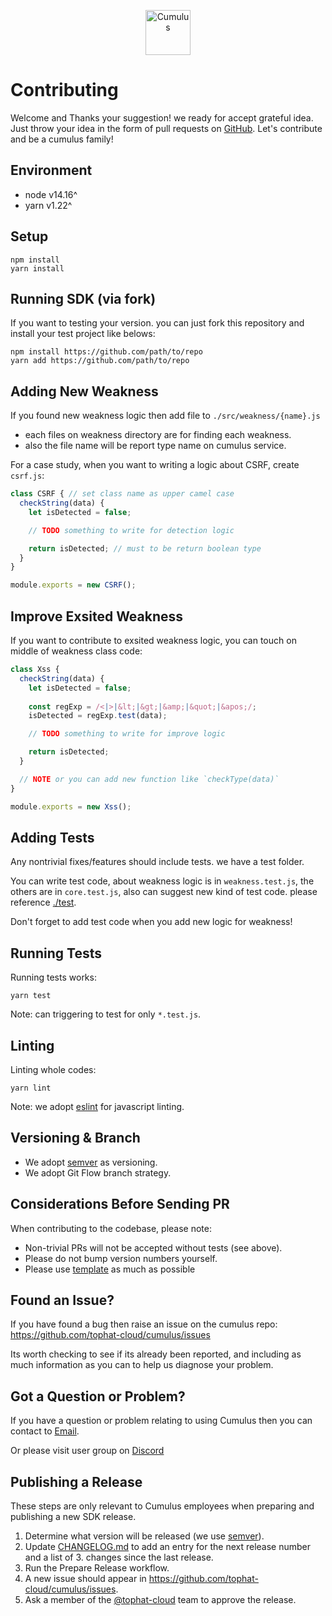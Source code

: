 <p align="center">
  <p align="center">
    <a href="https://cumulus.tophat.cloud" target="_blank">
      <img src="https://jinui.s3.ap-northeast-2.amazonaws.com/tophat/logo.png" alt="Cumulus" height="72">
    </a>
  </p>
</p>

# Contributing

Welcome and Thanks your suggestion! we ready for accept grateful idea.
Just throw your idea in the form of pull requests on [GitHub](https://github.com/tophat-cloud/tophat-cumulus-sdk).
Let's contribute and be a cumulus family!


## Environment

- node v14.16^
- yarn v1.22^


## Setup
```
npm install
yarn install
```


## Running SDK (via fork)

If you want to testing your version. you can just fork this repository and install your test project like belows:

```
npm install https://github.com/path/to/repo
yarn add https://github.com/path/to/repo
```

## Adding New Weakness
If you found new weakness logic then add file to `./src/weakness/{name}.js`

- each files on weakness directory are for finding each weakness.
- also the file name will be report type name on cumulus service.

For a case study, when you want to writing a logic about CSRF, create `csrf.js`:
```javascript
class CSRF { // set class name as upper camel case
  checkString(data) {
    let isDetected = false;

    // TODO something to write for detection logic

    return isDetected; // must to be return boolean type
  }
}

module.exports = new CSRF();
```

## Improve Exsited Weakness
If you want to contribute to exsited weakness logic, you can touch on middle of weakness class code:
```javascript
class Xss {
  checkString(data) {
    let isDetected = false;
    
    const regExp = /<|>|&lt;|&gt;|&amp;|&quot;|&apos;/;
    isDetected = regExp.test(data);

    // TODO something to write for improve logic

    return isDetected;
  }

  // NOTE or you can add new function like `checkType(data)`
}

module.exports = new Xss();
```


## Adding Tests

Any nontrivial fixes/features should include tests. we have a test folder.

You can write test code, about weakness logic is in `weakness.test.js`, the others are in `core.test.js`, also can suggest new kind of test code. please reference [./test](https://github.com/tophat-cloud/cumulus/tree/main/test).

Don't forget to add test code when you add new logic for weakness!

## Running Tests

Running tests works:

```
yarn test
```

Note: can triggering to test for only `*.test.js`.

## Linting

Linting whole codes:

```
yarn lint
```

Note: we adopt [eslint](https://eslint.org/) for javascript linting.


## Versioning & Branch
- We adopt [semver](https://semver.org) as versioning.
- We adopt Git Flow branch strategy.


## Considerations Before Sending PR
When contributing to the codebase, please note:

- Non-trivial PRs will not be accepted without tests (see above).
- Please do not bump version numbers yourself.
- Please use [template](https://github.com/tophat-cloud/cumulus/blob/main/.github/ISSUE_TEMPLATE/bug_report.md) as much as possible


## Found an Issue?
If you have found a bug then raise an issue on the cumulus repo: https://github.com/tophat-cloud/cumulus/issues

Its worth checking to see if its already been reported, and including as much information as you can to help us diagnose your problem.


## Got a Question or Problem?
If you have a question or problem relating to using Cumulus then you can contact to [Email](mailto:team@tophat.cloud).

Or please visit user group on [Discord](https://discord.gg/BH7h6F2C7N)


## Publishing a Release
These steps are only relevant to Cumulus employees when preparing and publishing a new SDK release.

1. Determine what version will be released (we use [semver](https://semver.org/)).
2. Update [CHANGELOG.md](https://github.com/tophat-cloud/cumulus/blob/main/CHANGELOG.md) to add an entry for the next release number and a list of 3. changes since the last release.
4. Run the Prepare Release workflow.
5. A new issue should appear in https://github.com/tophat-cloud/cumulus/issues.
6. Ask a member of the [@tophat-cloud](https://github.com/tophat-cloud) team to approve the release.
